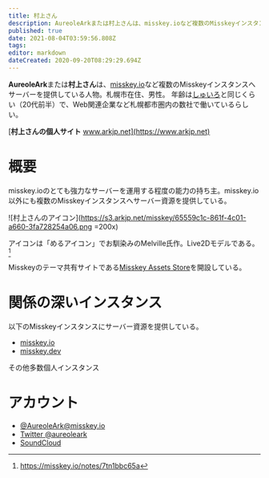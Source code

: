 ```yaml
---
title: 村上さん
description: AureoleArkまたは村上さんは、misskey.ioなど複数のMisskeyインスタンスへサーバー資源を提供している人物である。
published: true
date: 2021-08-04T03:59:56.808Z
tags: 
editor: markdown
dateCreated: 2020-09-20T08:29:29.694Z
---
```


**AureoleArk**または**村上さん**は、[misskey.io](/instances/misskey_io)など複数のMisskeyインスタンスへサーバーを提供している人物。札幌市在住、男性。
年齢は[しゅいろ](/persons/syuilo)と同じくらい（20代前半）で、Web関連企業など札幌都市圏内の数社で働いているらしい。

[**村上さんの個人サイト** www.arkjp.net](https://www.arkjp.net)

# 概要
misskey.ioのとても強力なサーバーを運用する程度の能力の持ち主。misskey.io以外にも複数のMisskeyインスタンスへサーバー資源を提供している。

![村上さんのアイコン](https://s3.arkjp.net/misskey/65559c1c-861f-4c01-a660-3fa728254a06.png =200x)

アイコンは「めるアイコン」でお馴染みのMelville氏作。Live2Dモデルである。[^1]

[^1]: https://misskey.io/notes/7tn1bbc65a

Misskeyのテーマ共有サイトである[Misskey Assets Store](/software/misskey_assets_store)を開設している。

# 関係の深いインスタンス
以下のMisskeyインスタンスにサーバー資源を提供している。

- [misskey.io](/instances/misskey_io)
- [misskey.dev](/instances/misskey_dev)

その他多数個人インスタンス

# アカウント
- [@AureoleArk@misskey.io](https://misskey.io/@AureoleArk)
- [Twitter @aureoleark](https://twitter.com/aureoleark)
- [SoundCloud](https://soundcloud.com/cokram)